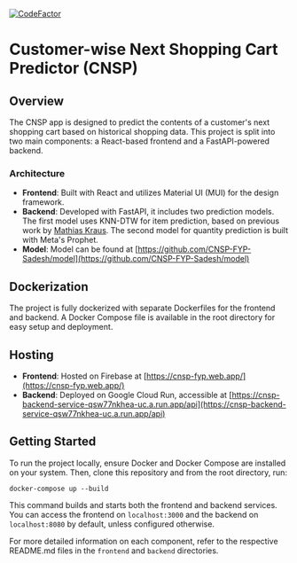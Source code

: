[![CodeFactor](https://www.codefactor.io/repository/github/sadeshs/cnsp/badge)](https://www.codefactor.io/repository/github/sadeshs/cnsp)

# Customer-wise Next Shopping Cart Predictor (CNSP)

## Overview

The CNSP app is designed to predict the contents of a customer's next shopping cart based on historical shopping data. This project is split into two main components: a React-based frontend and a FastAPI-powered backend.

### Architecture

- **Frontend**: Built with React and utilizes Material UI (MUI) for the design framework.
- **Backend**: Developed with FastAPI, it includes two prediction models. The first model uses KNN-DTW for item prediction, based on previous work by [Mathias Kraus](https://github.com/MathiasKraus/MarketBasket). The second model for quantity prediction is built with Meta's Prophet.
- **Model**: Model can be found at [https://github.com/CNSP-FYP-Sadesh/model](https://github.com/CNSP-FYP-Sadesh/model)

## Dockerization

The project is fully dockerized with separate Dockerfiles for the frontend and backend. A Docker Compose file is available in the root directory for easy setup and deployment.

## Hosting

- **Frontend**: Hosted on Firebase at [https://cnsp-fyp.web.app/](https://cnsp-fyp.web.app/)
- **Backend**: Deployed on Google Cloud Run, accessible at [https://cnsp-backend-service-qsw77nkhea-uc.a.run.app/api](https://cnsp-backend-service-qsw77nkhea-uc.a.run.app/api)

## Getting Started

To run the project locally, ensure Docker and Docker Compose are installed on your system. Then, clone this repository and from the root directory, run:

```
docker-compose up --build
```

This command builds and starts both the frontend and backend services. You can access the frontend on `localhost:3000` and the backend on `localhost:8080` by default, unless configured otherwise.

For more detailed information on each component, refer to the respective README.md files in the `frontend` and `backend` directories.
